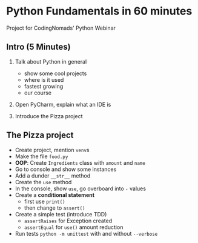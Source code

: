 # Python Fundamentals in 60 minutes

Project for CodingNomads' Python Webinar

## Intro (5 Minutes)

1) Talk about Python in general
    * show some cool projects
    * where is it used
    * fastest growing
    * our course
    
2) Open PyCharm, explain what an IDE is

3) Introduce the Pizza project

## The Pizza project

* Create project, mention `venv`s
* Make the file `food.py`
* **OOP**: Create `Ingredients` class with `amount` and `name`
* Go to console and show some instances
* Add a dunder `__str__` method
* Create the `use` method
* In the console, show `use`, go overboard into `-` values
* Create a **conditional statement**
    - first use `print()`
    - then change to `assert()`
* Create a simple test (introduce TDD)
    - `assertRaises` for Exception created
    - `assertEqual` for `use()` amount reduction
* Run tests `python -m unittest` with and without `--verbose`